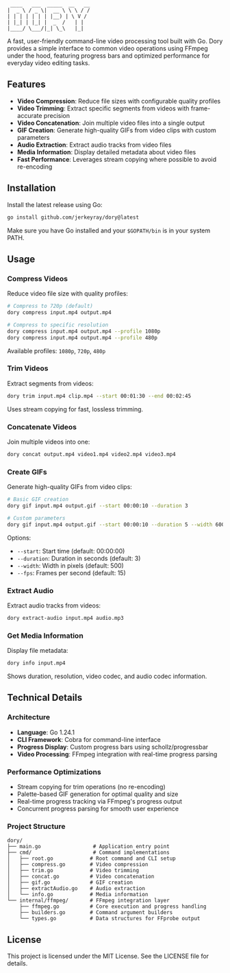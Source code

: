 ```
 ____   ___  _____  __   __
|  _ \ / _ \|  __ \ \ \ / /
| | | | | | | |__) | \ V /
| |_| | |_| |  _  /   | |
|____/ \___/|_| \_\   |_|
```

A fast, user-friendly command-line video processing tool built with Go. Dory provides a simple interface to common video operations using FFmpeg under the hood, featuring progress bars and optimized performance for everyday video editing tasks.

## Features

- **Video Compression**: Reduce file sizes with configurable quality profiles
- **Video Trimming**: Extract specific segments from videos with frame-accurate precision
- **Video Concatenation**: Join multiple video files into a single output
- **GIF Creation**: Generate high-quality GIFs from video clips with custom parameters
- **Audio Extraction**: Extract audio tracks from video files
- **Media Information**: Display detailed metadata about video files
- **Fast Performance**: Leverages stream copying where possible to avoid re-encoding

## Installation

Install the latest release using Go:

```bash
go install github.com/jerkeyray/dory@latest
```

Make sure you have Go installed and your `$GOPATH/bin` is in your system PATH.

## Usage

### Compress Videos

Reduce video file size with quality profiles:

```bash
# Compress to 720p (default)
dory compress input.mp4 output.mp4

# Compress to specific resolution
dory compress input.mp4 output.mp4 --profile 1080p
dory compress input.mp4 output.mp4 --profile 480p
```

Available profiles: `1080p`, `720p`, `480p`

### Trim Videos

Extract segments from videos:

```bash
dory trim input.mp4 clip.mp4 --start 00:01:30 --end 00:02:45
```

Uses stream copying for fast, lossless trimming.

### Concatenate Videos

Join multiple videos into one:

```bash
dory concat output.mp4 video1.mp4 video2.mp4 video3.mp4
```

### Create GIFs

Generate high-quality GIFs from video clips:

```bash
# Basic GIF creation
dory gif input.mp4 output.gif --start 00:00:10 --duration 3

# Custom parameters
dory gif input.mp4 output.gif --start 00:00:10 --duration 5 --width 600 --fps 20
```

Options:

- `--start`: Start time (default: 00:00:00)
- `--duration`: Duration in seconds (default: 3)
- `--width`: Width in pixels (default: 500)
- `--fps`: Frames per second (default: 15)

### Extract Audio

Extract audio tracks from videos:

```bash
dory extract-audio input.mp4 audio.mp3
```

### Get Media Information

Display file metadata:

```bash
dory info input.mp4
```

Shows duration, resolution, video codec, and audio codec information.

## Technical Details

### Architecture

- **Language**: Go 1.24.1
- **CLI Framework**: Cobra for command-line interface
- **Progress Display**: Custom progress bars using schollz/progressbar
- **Video Processing**: FFmpeg integration with real-time progress parsing

### Performance Optimizations

- Stream copying for trim operations (no re-encoding)
- Palette-based GIF generation for optimal quality and size
- Real-time progress tracking via FFmpeg's progress output
- Concurrent progress parsing for smooth user experience

### Project Structure

```
dory/
├── main.go                 # Application entry point
├── cmd/                    # Command implementations
│   ├── root.go            # Root command and CLI setup
│   ├── compress.go        # Video compression
│   ├── trim.go            # Video trimming
│   ├── concat.go          # Video concatenation
│   ├── gif.go             # GIF creation
│   ├── extractAudio.go    # Audio extraction
│   └── info.go            # Media information
└── internal/ffmpeg/       # FFmpeg integration layer
    ├── ffmpeg.go          # Core execution and progress handling
    ├── builders.go        # Command argument builders
    └── types.go           # Data structures for FFprobe output
```

## License

This project is licensed under the MIT License. See the LICENSE file for details.
